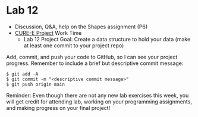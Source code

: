 # Lab 12

* Discussion, Q&A, help on the Shapes assignment (P6)
* [CURE-E Project](https://github.com/shelleywong/CSCI211-Course-Materials/blob/main/CURE-E/finalProject.md) Work Time
  - Lab 12 Project Goal: Create a data structure to hold your data (make at least one commit to your project repo)<br>

Add, commit, and push your code to GitHub, so I can see your project progress. Remember to include a brief but descriptive commit message:
```
$ git add -A
$ git commit -m "<descriptive commit message>"
$ git push origin main
```

Reminder: Even though there are not any new lab exercises this week, you will get credit for attending lab, working on your programming assignments, and making progress on your final project!
